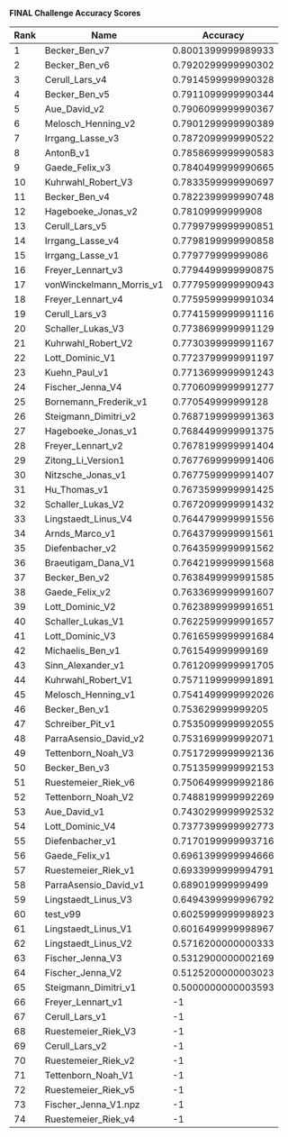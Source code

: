 **FINAL Challenge Accuracy Scores**



|Rank|Name|Accuracy|
|----|-----|---|
|1|Becker_Ben_v7|0.8001399999989933|
|2|Becker_Ben_v6|0.7920299999990302|
|3|Cerull_Lars_v4|0.7914599999990328|
|4|Becker_Ben_v5|0.7911099999990344|
|5|Aue_David_v2|0.7906099999990367|
|6|Melosch_Henning_v2|0.7901299999990389|
|7|Irrgang_Lasse_v3|0.7872099999990522|
|8|AntonB_v1|0.7858699999990583|
|9|Gaede_Felix_v3|0.7840499999990665|
|10|Kuhrwahl_Robert_V3|0.7833599999990697|
|11|Becker_Ben_v4|0.7822399999990748|
|12|Hageboeke_Jonas_v2|0.78109999999908|
|13|Cerull_Lars_v5|0.7799799999990851|
|14|Irrgang_Lasse_v4|0.7798199999990858|
|15|Irrgang_Lasse_v1|0.779779999999086|
|16|Freyer_Lennart_v3|0.7794499999990875|
|17|vonWinckelmann_Morris_v1|0.7779599999990943|
|18|Freyer_Lennart_v4|0.7759599999991034|
|19|Cerull_Lars_v3|0.7741599999991116|
|20|Schaller_Lukas_V3|0.7738699999991129|
|21|Kuhrwahl_Robert_V2|0.7730399999991167|
|22|Lott_Dominic_V1|0.7723799999991197|
|23|Kuehn_Paul_v1|0.7713699999991243|
|24|Fischer_Jenna_V4|0.7706099999991277|
|25|Bornemann_Frederik_v1|0.770549999999128|
|26|Steigmann_Dimitri_v2|0.7687199999991363|
|27|Hageboeke_Jonas_v1|0.7684499999991375|
|28|Freyer_Lennart_v2|0.7678199999991404|
|29|Zitong_Li_Version1|0.7677699999991406|
|30|Nitzsche_Jonas_v1|0.7677599999991407|
|31|Hu_Thomas_v1|0.7673599999991425|
|32|Schaller_Lukas_V2|0.7672099999991432|
|33|Lingstaedt_Linus_V4|0.7644799999991556|
|34|Arnds_Marco_v1|0.7643799999991561|
|35|Diefenbacher_v2|0.7643599999991562|
|36|Braeutigam_Dana_V1|0.7642199999991568|
|37|Becker_Ben_v2|0.7638499999991585|
|38|Gaede_Felix_v2|0.7633699999991607|
|39|Lott_Dominic_V2|0.7623899999991651|
|40|Schaller_Lukas_V1|0.7622599999991657|
|41|Lott_Dominic_V3|0.7616599999991684|
|42|Michaelis_Ben_v1|0.761549999999169|
|43|Sinn_Alexander_v1|0.7612099999991705|
|44|Kuhrwahl_Robert_V1|0.7571199999991891|
|45|Melosch_Henning_v1|0.7541499999992026|
|46|Becker_Ben_v1|0.753629999999205|
|47|Schreiber_Pit_v1|0.7535099999992055|
|48|ParraAsensio_David_v2|0.7531699999992071|
|49|Tettenborn_Noah_V3|0.7517299999992136|
|50|Becker_Ben_v3|0.7513599999992153|
|51|Ruestemeier_Riek_v6|0.7506499999992186|
|52|Tettenborn_Noah_V2|0.7488199999992269|
|53|Aue_David_v1|0.7430299999992532|
|54|Lott_Dominic_V4|0.7377399999992773|
|55|Diefenbacher_v1|0.7170199999993716|
|56|Gaede_Felix_v1|0.6961399999994666|
|57|Ruestemeier_Riek_v1|0.6933999999994791|
|58|ParraAsensio_David_v1|0.689019999999499|
|59|Lingstaedt_Linus_V3|0.6494399999996792|
|60|test_v99|0.6025999999998923|
|61|Lingstaedt_Linus_V1|0.6016499999998967|
|62|Lingstaedt_Linus_V2|0.5716200000000333|
|63|Fischer_Jenna_V3|0.5312900000002169|
|64|Fischer_Jenna_V2|0.5125200000003023|
|65|Steigmann_Dimitri_v1|0.5000000000003593|
|66|Freyer_Lennart_v1|-1|
|67|Cerull_Lars_v1|-1|
|68|Ruestemeier_Riek_V3|-1|
|69|Cerull_Lars_v2|-1|
|70|Ruestemeier_Riek_v2|-1|
|71|Tettenborn_Noah_V1|-1|
|72|Ruestemeier_Riek_v5|-1|
|73|Fischer_Jenna_V1.npz|-1|
|74|Ruestemeier_Riek_v4|-1|
